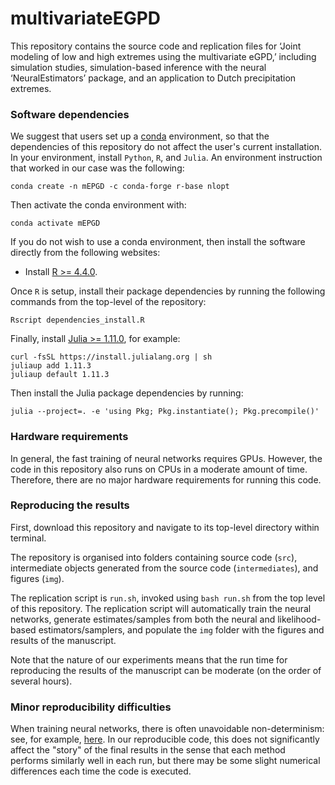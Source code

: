 # multivariateEGPD
This repository contains the source code and replication files for ‘Joint modeling of low and high extremes using the multivariate eGPD,’ including simulation studies, simulation-based inference with the neural ‘NeuralEstimators’ package, and an application to Dutch precipitation extremes.


### Software dependencies

We suggest that users set up a [conda](https://docs.conda.io/projects/conda/en/latest/user-guide/install/linux.html) environment, so that the dependencies of this repository do not affect the user's current installation. In your environment, install `Python`, `R`, and `Julia`. An environment instruction that worked in our case was the following:

```
conda create -n mEPGD -c conda-forge r-base nlopt
```

Then activate the conda environment with:

```
conda activate mEPGD
```

If you do not wish to use a conda environment, then install the software directly from the following websites:

- Install [R >= 4.4.0](https://www.r-project.org/).

Once `R` is setup, install their package dependencies by running the following commands from the top-level of the repository: 

```
Rscript dependencies_install.R
```

Finally, install [Julia >= 1.11.0](https://julialang.org/downloads/), for example: 

```
curl -fsSL https://install.julialang.org | sh
juliaup add 1.11.3
juliaup default 1.11.3
```

Then install the Julia package dependencies by running:

```
julia --project=. -e 'using Pkg; Pkg.instantiate(); Pkg.precompile()'
```

### Hardware requirements

In general, the fast training of neural networks requires GPUs. However, the code in this repository also runs on CPUs in a moderate amount of time. Therefore, there are no major hardware requirements for running this code. 

### Reproducing the results

First, download this repository and navigate to its top-level directory within terminal.

The repository is organised into folders containing source code (`src`), intermediate objects generated from the source code (`intermediates`), and figures (`img`). 

The replication script is `run.sh`, invoked using `bash run.sh` from the top level of this repository. The replication script will automatically train the neural networks, generate estimates/samples from both the neural and likelihood-based estimators/samplers, and populate the `img` folder with the figures and results of the manuscript.

Note that the nature of our experiments means that the run time for reproducing the results of the manuscript can be moderate (on the order of several hours). 

### Minor reproducibility difficulties

When training neural networks, there is often unavoidable non-determinism: see, for example, [here](https://discourse.julialang.org/t/flux-reproducibility-of-gpu-experiments/62092). In our reproducible code, this does not significantly affect the "story" of the final results in the sense that each method performs similarly well in each run, but there may be some slight numerical differences each time the code is executed.

